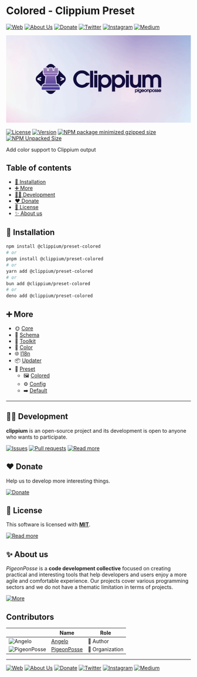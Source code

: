 # Colored - Clippium Preset

[![Web](https://img.shields.io/badge/Web-grey?style=for-the-badge&logoColor=white)](https://pigeonposse.com)
[![About Us](https://img.shields.io/badge/About%20Us-grey?style=for-the-badge&logoColor=white)](https://pigeonposse.com/about)
[![Donate](https://img.shields.io/badge/Donate-pink?style=for-the-badge&logoColor=white)](https://pigeonposse.com/contribute)
[![Twitter](https://img.shields.io/badge/Twitter-black?style=for-the-badge&logoColor=white&logo=twitter)](https://twitter.com/pigeonposse_)
[![Instagram](https://img.shields.io/badge/Instagram-black?style=for-the-badge&logoColor=white&logo=instagram)](https://www.instagram.com/pigeon.posse/)
[![Medium](https://img.shields.io/badge/Medium-black?style=for-the-badge&logoColor=white&logo=medium)](https://medium.com/@pigeonposse)

[![BANNER](https://github.com/pigeonposse/clippium/blob/main/docs/public/banner.png?raw=true)](https://clippium.pigeonposse.com/guide/core)

[![License](https://img.shields.io/github/license/pigeonposse/clippium?style=for-the-badge&color=green&logoColor=white)](/LICENSE)
[![Version](https://img.shields.io/npm/v/clippium?style=for-the-badge&color=blue&label=Version)](https://www.npmjs.com/package/clippium)
[![NPM package minimized gzipped size](https://img.shields.io/bundlejs/size/@clippium/preset-colored?style=for-the-badge&color=orange&label=Minimized+size&logoColor=white)](https://www.npmjs.com/package/@clippium/preset-colored)
[![NPM Unpacked Size](https://img.shields.io/npm/unpacked-size/@clippium/preset-colored/1.0.0?style=for-the-badge&color=orange&logoColor=white)](https://www.npmjs.com/package/@clippium/preset-colored)

Add color support to Clippium output

## Table of contents

- [🔑 Installation](#-installation)
- [➕ More](#-more)
- [👨‍💻 Development](#-development)
- [❤️ Donate](#-donate)
- [📜 License](#-license)
- [✨ About us](#-about-us)




## 🔑 Installation

```bash 
npm install @clippium/preset-colored
# or
pnpm install @clippium/preset-colored
# or
yarn add @clippium/preset-colored
# or
bun add @clippium/preset-colored
# or
deno add @clippium/preset-colored
```

## ➕ More

- 🌞 [Core](https://clippium.pigeonposse.com/guide/core)
- 📝 [Schema](https://clippium.pigeonposse.com/guide/schema)
- 🧰 [Toolkit](https://clippium.pigeonposse.com/guide/toolkit)
- 🎨 [Color](https://clippium.pigeonposse.com/guide/color)
- 🌐 [I18n](https://clippium.pigeonposse.com/guide/i18n)
- 📦 [Updater](https://clippium.pigeonposse.com/guide/updater)
- 💾 [Preset](https://clippium.pigeonposse.com/guide/preset)
  - 🖼️ [Colored](https://clippium.pigeonposse.com/guide/preset/colored)
  - ⚙️ [Config](https://clippium.pigeonposse.com/guide/preset/config)
  - ➡️ [Default](https://clippium.pigeonposse.com/guide/preset/default)


---

## 👨‍💻 Development

__clippium__ is an open-source project and its development is open to anyone who wants to participate.

[![Issues](https://img.shields.io/badge/Issues-grey?style=for-the-badge)](https://github.com/pigeonposse/clippium/issues)
[![Pull requests](https://img.shields.io/badge/Pulls-grey?style=for-the-badge)](https://github.com/pigeonposse/clippium/pulls)
[![Read more](https://img.shields.io/badge/Read%20more-grey?style=for-the-badge)](https://clippium.pigeonposse.com)

## ❤️ Donate

Help us to develop more interesting things.

[![Donate](https://img.shields.io/badge/Donate-grey?style=for-the-badge)](https://pigeonposse.com/contribute)

## 📜 License

This software is licensed with __[MIT](https://github.com/pigeonposse/clippium/blob/main/LICENSE)__.

[![Read more](https://img.shields.io/badge/Read-more-grey?style=for-the-badge)](https://github.com/pigeonposse/clippium/blob/main/LICENSE)

## ✨ About us

*PigeonPosse* is a __code development collective__ focused on creating practical and interesting tools that help developers and users enjoy a more agile and comfortable experience. Our projects cover various programming sectors and we do not have a thematic limitation in terms of projects.

[![More](https://img.shields.io/badge/Read-more-grey?style=for-the-badge)](https://github.com/pigeonposse)


## Contributors

|   | Name | Role |
| ----- | ---- | ---- |
| ![Angelo](https://github.com/angelespejo.png?size=72) | [Angelo](https://github.com/angelespejo) | 👑 Author |
| ![PigeonPosse](https://github.com/pigeonposse.png?size=72) | [PigeonPosse](https://github.com/pigeonposse) | 🏢 Organization |

---

[![Web](https://img.shields.io/badge/Web-grey?style=for-the-badge&logoColor=white)](https://pigeonposse.com)
[![About Us](https://img.shields.io/badge/About%20Us-grey?style=for-the-badge&logoColor=white)](https://pigeonposse.com/about)
[![Donate](https://img.shields.io/badge/Donate-pink?style=for-the-badge&logoColor=white)](https://pigeonposse.com/contribute)
[![Twitter](https://img.shields.io/badge/Twitter-black?style=for-the-badge&logoColor=white&logo=twitter)](https://twitter.com/pigeonposse_)
[![Instagram](https://img.shields.io/badge/Instagram-black?style=for-the-badge&logoColor=white&logo=instagram)](https://www.instagram.com/pigeon.posse/)
[![Medium](https://img.shields.io/badge/Medium-black?style=for-the-badge&logoColor=white&logo=medium)](https://medium.com/@pigeonposse)

<!--

██████╗ ██╗ ██████╗ ███████╗ ██████╗ ███╗   ██╗██████╗  ██████╗ ███████╗███████╗███████╗
██╔══██╗██║██╔════╝ ██╔════╝██╔═══██╗████╗  ██║██╔══██╗██╔═══██╗██╔════╝██╔════╝██╔════╝
██████╔╝██║██║  ███╗█████╗  ██║   ██║██╔██╗ ██║██████╔╝██║   ██║███████╗███████╗█████╗  
██╔═══╝ ██║██║   ██║██╔══╝  ██║   ██║██║╚██╗██║██╔═══╝ ██║   ██║╚════██║╚════██║██╔══╝  
██║     ██║╚██████╔╝███████╗╚██████╔╝██║ ╚████║██║     ╚██████╔╝███████║███████║███████╗
╚═╝     ╚═╝ ╚═════╝ ╚══════╝ ╚═════╝ ╚═╝  ╚═══╝╚═╝      ╚═════╝ ╚══════╝╚══════╝╚══════╝
█████╗█████╗█████╗█████╗█████╗█████╗█████╗█████╗█████╗                                  
╚════╝╚════╝╚════╝╚════╝╚════╝╚════╝╚════╝╚════╝╚════╝                                  
 ██████╗██╗     ██╗██████╗ ██████╗ ██╗██╗   ██╗███╗   ███╗                              
██╔════╝██║     ██║██╔══██╗██╔══██╗██║██║   ██║████╗ ████║                              
██║     ██║     ██║██████╔╝██████╔╝██║██║   ██║██╔████╔██║                              
██║     ██║     ██║██╔═══╝ ██╔═══╝ ██║██║   ██║██║╚██╔╝██║                              
╚██████╗███████╗██║██║     ██║     ██║╚██████╔╝██║ ╚═╝ ██║                              
 ╚═════╝╚══════╝╚═╝╚═╝     ╚═╝     ╚═╝ ╚═════╝ ╚═╝     ╚═╝                              

- Author: [Angelo](https://github.com/angelespejo)



-->

